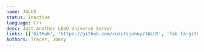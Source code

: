 ```yaml
---
name: JALUS
status: Inactive
language: C++
desc: Just Another LEGO Universe Server
links: [['GitHub', 'https://github.com/cuzitsjonny/JALUS', 'fab fa-github']]
Authors: Tracer, Jonny
---
```

